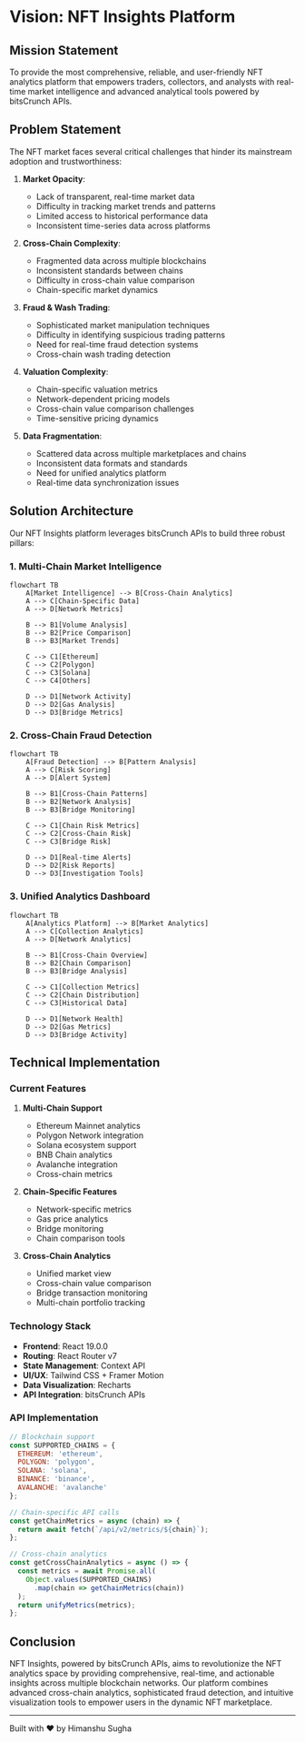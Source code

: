 # Vision: NFT Insights Platform

## Mission Statement

To provide the most comprehensive, reliable, and user-friendly NFT analytics platform that empowers traders, collectors, and analysts with real-time market intelligence and advanced analytical tools powered by bitsCrunch APIs.

## Problem Statement

The NFT market faces several critical challenges that hinder its mainstream adoption and trustworthiness:

1. **Market Opacity**: 
   - Lack of transparent, real-time market data
   - Difficulty in tracking market trends and patterns
   - Limited access to historical performance data
   - Inconsistent time-series data across platforms

2. **Cross-Chain Complexity**:
   - Fragmented data across multiple blockchains
   - Inconsistent standards between chains
   - Difficulty in cross-chain value comparison
   - Chain-specific market dynamics

3. **Fraud & Wash Trading**:
   - Sophisticated market manipulation techniques
   - Difficulty in identifying suspicious trading patterns
   - Need for real-time fraud detection systems
   - Cross-chain wash trading detection

4. **Valuation Complexity**:
   - Chain-specific valuation metrics
   - Network-dependent pricing models
   - Cross-chain value comparison challenges
   - Time-sensitive pricing dynamics

5. **Data Fragmentation**:
   - Scattered data across multiple marketplaces and chains
   - Inconsistent data formats and standards
   - Need for unified analytics platform
   - Real-time data synchronization issues

## Solution Architecture

Our NFT Insights platform leverages bitsCrunch APIs to build three robust pillars:

### 1. Multi-Chain Market Intelligence
```mermaid
flowchart TB
    A[Market Intelligence] --> B[Cross-Chain Analytics]
    A --> C[Chain-Specific Data]
    A --> D[Network Metrics]
    
    B --> B1[Volume Analysis]
    B --> B2[Price Comparison]
    B --> B3[Market Trends]
    
    C --> C1[Ethereum]
    C --> C2[Polygon]
    C --> C3[Solana]
    C --> C4[Others]
    
    D --> D1[Network Activity]
    D --> D2[Gas Analysis]
    D --> D3[Bridge Metrics]
```

### 2. Cross-Chain Fraud Detection
```mermaid
flowchart TB
    A[Fraud Detection] --> B[Pattern Analysis]
    A --> C[Risk Scoring]
    A --> D[Alert System]
    
    B --> B1[Cross-Chain Patterns]
    B --> B2[Network Analysis]
    B --> B3[Bridge Monitoring]
    
    C --> C1[Chain Risk Metrics]
    C --> C2[Cross-Chain Risk]
    C --> C3[Bridge Risk]
    
    D --> D1[Real-time Alerts]
    D --> D2[Risk Reports]
    D --> D3[Investigation Tools]
```

### 3. Unified Analytics Dashboard
```mermaid
flowchart TB
    A[Analytics Platform] --> B[Market Analytics]
    A --> C[Collection Analytics]
    A --> D[Network Analytics]
    
    B --> B1[Cross-Chain Overview]
    B --> B2[Chain Comparison]
    B --> B3[Bridge Analysis]
    
    C --> C1[Collection Metrics]
    C --> C2[Chain Distribution]
    C --> C3[Historical Data]
    
    D --> D1[Network Health]
    D --> D2[Gas Metrics]
    D --> D3[Bridge Activity]
```

## Technical Implementation

### Current Features
1. **Multi-Chain Support**
   - Ethereum Mainnet analytics
   - Polygon Network integration
   - Solana ecosystem support
   - BNB Chain analytics
   - Avalanche integration
   - Cross-chain metrics

2. **Chain-Specific Features**
   - Network-specific metrics
   - Gas price analytics
   - Bridge monitoring
   - Chain comparison tools

3. **Cross-Chain Analytics**
   - Unified market view
   - Cross-chain value comparison
   - Bridge transaction monitoring
   - Multi-chain portfolio tracking

### Technology Stack
- **Frontend**: React 19.0.0
- **Routing**: React Router v7
- **State Management**: Context API
- **UI/UX**: Tailwind CSS + Framer Motion
- **Data Visualization**: Recharts
- **API Integration**: bitsCrunch APIs

### API Implementation
```javascript
// Blockchain support
const SUPPORTED_CHAINS = {
  ETHEREUM: 'ethereum',
  POLYGON: 'polygon',
  SOLANA: 'solana',
  BINANCE: 'binance',
  AVALANCHE: 'avalanche'
};

// Chain-specific API calls
const getChainMetrics = async (chain) => {
  return await fetch(`/api/v2/metrics/${chain}`);
};

// Cross-chain analytics
const getCrossChainAnalytics = async () => {
  const metrics = await Promise.all(
    Object.values(SUPPORTED_CHAINS)
      .map(chain => getChainMetrics(chain))
  );
  return unifyMetrics(metrics);
};
```

## Conclusion

NFT Insights, powered by bitsCrunch APIs, aims to revolutionize the NFT analytics space by providing comprehensive, real-time, and actionable insights across multiple blockchain networks. Our platform combines advanced cross-chain analytics, sophisticated fraud detection, and intuitive visualization tools to empower users in the dynamic NFT marketplace.

---
Built with ❤️ by Himanshu Sugha
